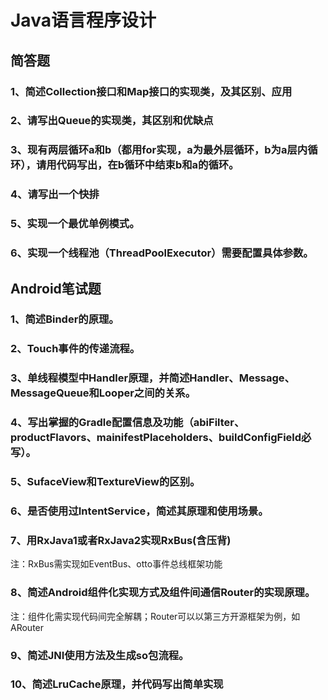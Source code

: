 # Java语言程序设计

## 简答题

### 1、简述Collection接口和Map接口的实现类，及其区别、应用

### 2、请写出Queue的实现类，其区别和优缺点

### 3、现有两层循环a和b（都用for实现，a为最外层循环，b为a层内循环），请用代码写出，在b循环中结束b和a的循环。

### 4、请写出一个快排

### 5、实现一个最优单例模式。

### 6、实现一个线程池（ThreadPoolExecutor）需要配置具体参数。

## Android笔试题

### 1、简述Binder的原理。

### 2、Touch事件的传递流程。

### 3、单线程模型中Handler原理，并简述Handler、Message、MessageQueue和Looper之间的关系。

### 4、写出掌握的Gradle配置信息及功能（abiFilter、productFlavors、mainifestPlaceholders、buildConfigField必写）。

### 5、SufaceView和TextureView的区别。

### 6、是否使用过IntentService，简述其原理和使用场景。

### 7、用RxJava1或者RxJava2实现RxBus(含压背)

注：RxBus需实现如EventBus、otto事件总线框架功能

### 8、简述Android组件化实现方式及组件间通信Router的实现原理。

注：组件化需实现代码间完全解耦；Router可以以第三方开源框架为例，如ARouter

### 9、简述JNI使用方法及生成so包流程。

### 10、简述LruCache原理，并代码写出简单实现